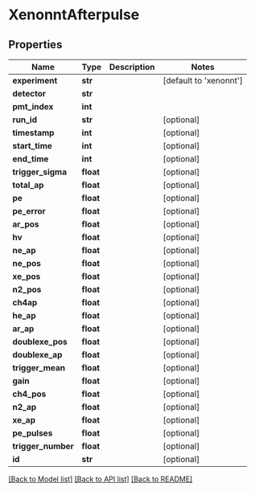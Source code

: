 # XenonntAfterpulse

## Properties
Name | Type | Description | Notes
------------ | ------------- | ------------- | -------------
**experiment** | **str** |  | [default to 'xenonnt']
**detector** | **str** |  | 
**pmt_index** | **int** |  | 
**run_id** | **str** |  | [optional] 
**timestamp** | **int** |  | [optional] 
**start_time** | **int** |  | [optional] 
**end_time** | **int** |  | [optional] 
**trigger_sigma** | **float** |  | [optional] 
**total_ap** | **float** |  | [optional] 
**pe** | **float** |  | [optional] 
**pe_error** | **float** |  | [optional] 
**ar_pos** | **float** |  | [optional] 
**hv** | **float** |  | [optional] 
**ne_ap** | **float** |  | [optional] 
**ne_pos** | **float** |  | [optional] 
**xe_pos** | **float** |  | [optional] 
**n2_pos** | **float** |  | [optional] 
**ch4ap** | **float** |  | [optional] 
**he_ap** | **float** |  | [optional] 
**ar_ap** | **float** |  | [optional] 
**doublexe_pos** | **float** |  | [optional] 
**doublexe_ap** | **float** |  | [optional] 
**trigger_mean** | **float** |  | [optional] 
**gain** | **float** |  | [optional] 
**ch4_pos** | **float** |  | [optional] 
**n2_ap** | **float** |  | [optional] 
**xe_ap** | **float** |  | [optional] 
**pe_pulses** | **float** |  | [optional] 
**trigger_number** | **float** |  | [optional] 
**id** | **str** |  | [optional] 

[[Back to Model list]](../README.md#documentation-for-models) [[Back to API list]](../README.md#documentation-for-api-endpoints) [[Back to README]](../README.md)


